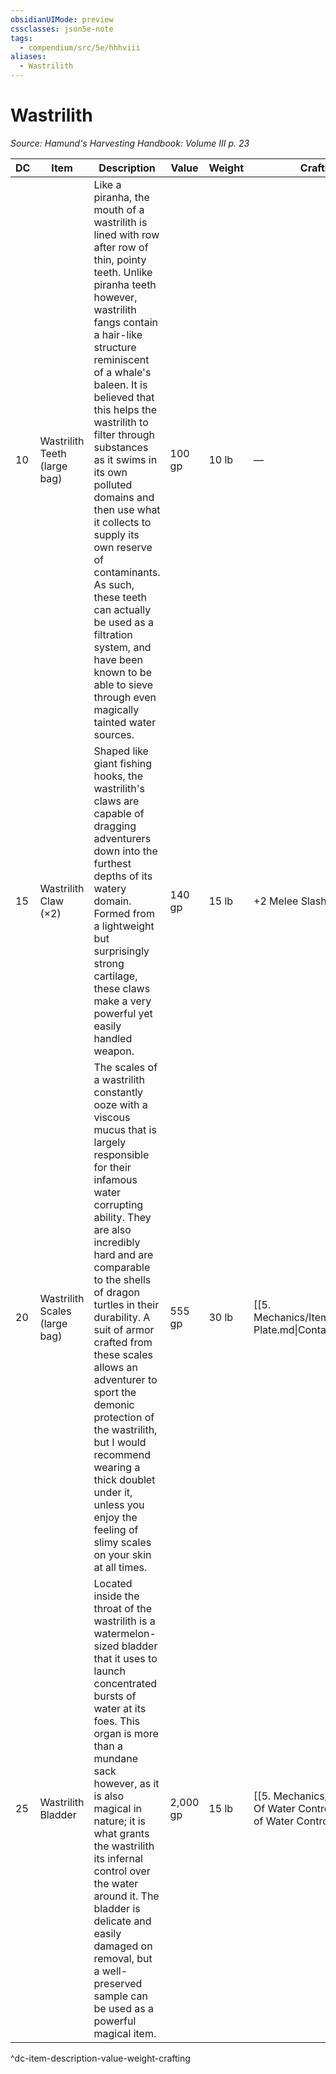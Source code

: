 ```yaml
---
obsidianUIMode: preview
cssclasses: json5e-note
tags:
  - compendium/src/5e/hhhviii
aliases:
  - Wastrilith
---
```

# Wastrilith
*Source: Hamund's Harvesting Handbook: Volume III p. 23* 

| DC | Item | Description | Value | Weight | Crafting |
|----|------|-------------|-------|--------|----------|
| 10 | Wastrilith Teeth (large bag) | Like a piranha, the mouth of a wastrilith is lined with row after row of thin, pointy teeth. Unlike piranha teeth however, wastrilith fangs contain a hair-like structure reminiscent of a whale's baleen. It is believed that this helps the wastrilith to filter through substances as it swims in its own polluted domains and then use what it collects to supply its own reserve of contaminants. As such, these teeth can actually be used as a filtration system, and have been known to be able to sieve through even magically tainted water sources. | 100 gp | 10 lb | — |
| 15 | Wastrilith Claw (×2) | Shaped like giant fishing hooks, the wastrilith's claws are capable of dragging adventurers down into the furthest depths of its watery domain. Formed from a lightweight but surprisingly strong cartilage, these claws make a very powerful yet easily handled weapon. | 140 gp | 15 lb | +2 Melee Slashing Weapon |
| 20 | Wastrilith Scales (large bag) | The scales of a wastrilith constantly ooze with a viscous mucus that is largely responsible for their infamous water corrupting ability. They are also incredibly hard and are comparable to the shells of dragon turtles in their durability. A suit of armor crafted from these scales allows an adventurer to sport the demonic protection of the wastrilith, but I would recommend wearing a thick doublet under it, unless you enjoy the feeling of slimy scales on your skin at all times. | 555 gp | 30 lb | [[5. Mechanics/Items/Contagion Plate.md\|Contagion Plate]] |
| 25 | Wastrilith Bladder | Located inside the throat of the wastrilith is a watermelon-sized bladder that it uses to launch concentrated bursts of water at its foes. This organ is more than a mundane sack however, as it is also magical in nature; it is what grants the wastrilith its infernal control over the water around it. The bladder is delicate and easily damaged on removal, but a well-preserved sample can be used as a powerful magical item. | 2,000 gp | 15 lb | [[5. Mechanics/Items/Basin Of Water Control.md\|Basin of Water Control]] |
^dc-item-description-value-weight-crafting
